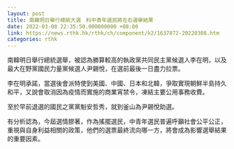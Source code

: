 ```yaml
---
layout: post
title: 南韓明日舉行總統大選　料中青年選民將左右選舉結果
date: 2022-03-08 22:35:50.000000000 +08:00
link: https://news.rthk.hk/rthk/ch/component/k2/1637872-20220308.htm
categories: rthk
---
```


南韓明日舉行總統選舉，被認為勝算較高的執政黨共同民主黨候選人李在明，以及最大在野黨國民力量黨候選人尹錫悅，在選前最後一日盡力拉票。

李在明承諾，當選後會派特使到美國、中國、日本和北韓，爭取實現朝鮮半島持久和平，又說會取消因為疫情而實施的商業宵禁令，凍結主要公用事務收費。

至於早前退選的國民之黨黨魁安哲秀，就到釜山為尹錫悅助選。

有分析認為，今屆選情膠著，作為搖擺選民，中青年選民普遍呼籲社會公平公正，重視與自身利益相關的政策，他們的選票最終流向哪一方，將會成為影響選舉結果的重要因素。
